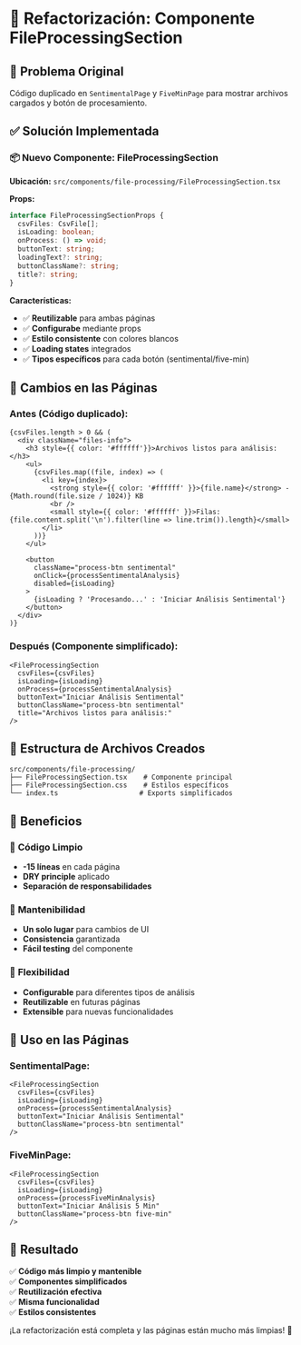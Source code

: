 # 🔧 Refactorización: Componente FileProcessingSection

## 🎯 **Problema Original**
Código duplicado en `SentimentalPage` y `FiveMinPage` para mostrar archivos cargados y botón de procesamiento.

## ✅ **Solución Implementada**

### 📦 **Nuevo Componente: FileProcessingSection**

**Ubicación:** `src/components/file-processing/FileProcessingSection.tsx`

**Props:**
```typescript
interface FileProcessingSectionProps {
  csvFiles: CsvFile[];
  isLoading: boolean;
  onProcess: () => void;
  buttonText: string;
  loadingText?: string;
  buttonClassName?: string;
  title?: string;
}
```

**Características:**
- ✅ **Reutilizable** para ambas páginas
- ✅ **Configurabe** mediante props
- ✅ **Estilo consistente** con colores blancos
- ✅ **Loading states** integrados
- ✅ **Tipos específicos** para cada botón (sentimental/five-min)

## 🔄 **Cambios en las Páginas**

### **Antes (Código duplicado):**
```tsx
{csvFiles.length > 0 && (
  <div className="files-info">
    <h3 style={{ color: '#ffffff'}}>Archivos listos para análisis:</h3>
    <ul>
      {csvFiles.map((file, index) => (
        <li key={index}>
          <strong style={{ color: '#ffffff' }}>{file.name}</strong> - {Math.round(file.size / 1024)} KB
          <br />
          <small style={{ color: '#ffffff' }}>Filas: {file.content.split('\n').filter(line => line.trim()).length}</small>
        </li>
      ))}
    </ul>
    
    <button 
      className="process-btn sentimental"
      onClick={processSentimentalAnalysis}
      disabled={isLoading}
    >
      {isLoading ? 'Procesando...' : 'Iniciar Análisis Sentimental'}
    </button>
  </div>
)}
```

### **Después (Componente simplificado):**
```tsx
<FileProcessingSection
  csvFiles={csvFiles}
  isLoading={isLoading}
  onProcess={processSentimentalAnalysis}
  buttonText="Iniciar Análisis Sentimental"
  buttonClassName="process-btn sentimental"
  title="Archivos listos para análisis:"
/>
```

## 📁 **Estructura de Archivos Creados**

```
src/components/file-processing/
├── FileProcessingSection.tsx    # Componente principal
├── FileProcessingSection.css    # Estilos específicos
└── index.ts                    # Exports simplificados
```

## 🎨 **Beneficios**

### 🚀 **Código Limpio**
- **-15 líneas** en cada página
- **DRY principle** aplicado
- **Separación de responsabilidades**

### 🔧 **Mantenibilidad**
- **Un solo lugar** para cambios de UI
- **Consistencia** garantizada
- **Fácil testing** del componente

### 🎯 **Flexibilidad**
- **Configurable** para diferentes tipos de análisis
- **Reutilizable** en futuras páginas
- **Extensible** para nuevas funcionalidades

## 🧪 **Uso en las Páginas**

### **SentimentalPage:**
```tsx
<FileProcessingSection
  csvFiles={csvFiles}
  isLoading={isLoading}
  onProcess={processSentimentalAnalysis}
  buttonText="Iniciar Análisis Sentimental"
  buttonClassName="process-btn sentimental"
/>
```

### **FiveMinPage:**
```tsx
<FileProcessingSection
  csvFiles={csvFiles}
  isLoading={isLoading}
  onProcess={processFiveMinAnalysis}
  buttonText="Iniciar Análisis 5 Min"
  buttonClassName="process-btn five-min"
/>
```

## 🎉 **Resultado**

✅ **Código más limpio y mantenible**  
✅ **Componentes simplificados**  
✅ **Reutilización efectiva**  
✅ **Misma funcionalidad**  
✅ **Estilos consistentes**  

¡La refactorización está completa y las páginas están mucho más limpias! 🚀
